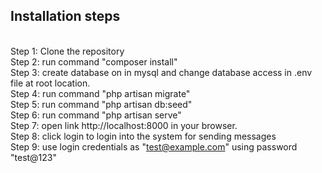 
## Installation steps
\
Step 1: Clone the repository\
Step 2: run command "composer install"\
Step 3: create database on in mysql and change database access in .env file at root location.\
Step 4: run command "php artisan migrate"\
Step 5: run command "php artisan db:seed"\
Step 6: run command "php artisan serve"\
Step 7: open link http://localhost:8000 in your browser.\
Step 8: click login to login into the system for sending messages\
Step 9: use login credentials as "test@example.com" using password "test@123"
